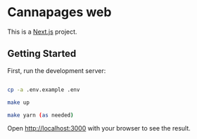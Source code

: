 # Cannapages web

This is a [Next.js](https://nextjs.org/) project.

## Getting Started

First, run the development server:

```bash

cp -a .env.example .env

make up

make yarn (as needed)
```

Open [http://localhost:3000](http://localhost:3000) with your browser to see the result.
